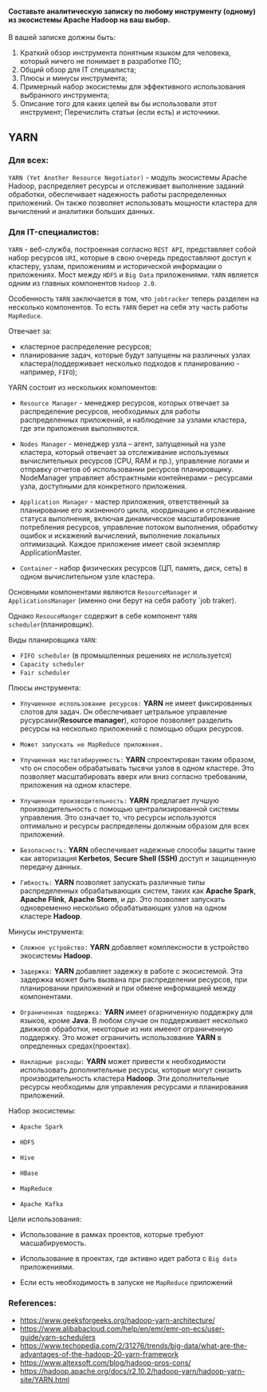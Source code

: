 #### Составьте аналитическую записку по любому инструменту (одному) из экосистемы Apache Hadoop на ваш выбор.

В вашей записке должны быть:
1. Краткий обзор инструмента понятным языком для человека, который ничего не понимает в разработке ПО; 
2. Общий обзор для IT специалиста;
3. Плюсы и минусы инструмента;
4. Примерный набор экосистемы для эффективного использования выбранного инструмента;
5. Описание того для каких целей вы бы использовали этот инструмент;
Перечислить статьи (если есть) и источники.

## YARN 
### Для всех:

`YARN (Yet Another Resource Negotiator)` - модуль экосистемы Apache Hadoop, распределяет ресурсы и отслеживает выполнение заданий обработки, обеспечивает надежность работы распределенных приложений. Он также позволяет использовать мощности кластера для вычислений и аналитики больших данных. 

### Для IT-специалистов:

`YARN` - веб-служба, построенная согласно `REST API`, представляет собой набор ресурсов `URI`, которые в свою очередь предоставляют доступ к кластеру, узлам, приложениям и исторической информации о приложениях. Мост между `HDFS` и `Big Data` приложениями. `YARN` является одним из главных компонентов `Hadoop 2.0`.

Особенность `YARN` заключается в том, что `jobtracker` теперь разделен на несколько компонентов. То есть `YARN` берет на себя эту часть работы `MapReduce`.

Отвечает за:
- кластерное распределение ресурсов;
- планирование задач, которые будут запущены на различных узлах кластера(поддерживает несколько подходов к планированию - например, `FIFO`);

YARN состоит из нескольких компоментов:
- `Resource Manager` - менеджер ресурсов, которых отвечает за распределение ресурсов, необходимых для работы распределенных приложений, и наблюдение за узлами кластера, где эти приложения выполняются.

- `Nodes Manager` - менеджер узла – агент, запущенный на узле кластера, который отвечает за отслеживание используемых вычислительных ресурсов (CPU, RAM и пр.), управление логами и отправку отчетов об использовании ресурсов планировщику. NodeManager управляет абстрактными контейнерами – ресурсами узла, доступными для конкретного приложения.

- `Application Manager` - мастер приложения, ответственный за планирование его жизненного цикла, координацию и отслеживание статуса выполнения, включая динамическое масштабирование потребления ресурсов, управление потоком выполнения, обработку ошибок и искажений вычислений, выполнение локальных оптимизаций. Каждое приложение имеет свой экземпляр ApplicationMaster.

- `Container` - набор физических ресурсов (ЦП, память, диск, сеть) в одном вычислительном узле кластера.

Основными компонентами являются `ResourceManager` и `ApplicationsManager` (именно они берут на себя работу `job traker).

Однако `ResouceManger` содержит в себе компонент `YARN scheduler`(планировщик).

Виды планировщика `YARN`:
- `FIFO scheduler` (в промышленных решениях не используется)
- `Capacity scheduler`
- `Fair scheduler`

Плюсы инструмента:
- `Улучшенное использование ресурсов:` **YARN** не имеет фиксированных слотов для задач. Он обеспечивает цетральное управление русурсами(**Resource manager**), которое позволяет разделить ресурсы на несколько приложений с помощью общих ресурсов.

- `Может запускать не MapReduce приложения.` 

- `Улучшенная мастштабируемость:` **YARN** спроектирован таким образом, что он способен обрабатывать тысячи узлов в одном кластере. Это позволяет масштабировать вверх или вниз согласно требованим, приложения на одном кластере.

- `Улучшенная производительность:` **YARN** предлагает лучшую производительность с помощью централизированной системы управления. Это означает то, что ресурсы используются оптимально и ресурсы распределены должным образом для всех приложений.

- `Безопасность:` **YARN** обеспечивает надежные способы защиты такие как авторизация **Kerbetos**, **Secure Shell (SSH)** доступ и защищенную передачу данных.

- `Гибкость:` **YARN** позволяет запускать различные типы распределенных обрабатывающих систем, таких как **Apache Spark**, **Apache Flink**, **Apache Storm**, и др. Это позволяет запускать одновременно несколько обрабатывающих узлов на одном кластере **Hadoop**. 

Минусы инструмента:
- `Сложное устройство:` **YARN** добавляет комплексности в устройство экосистемы **Hadoop**. 

- `Задержка:` **YARN** добавляет задежку в работе с экосистемой. Эта задержка может быть вызвана при распределении ресурсов, при планировании приложений и при обмене информацией между компонентами. 

- `Ограниченная поддержка:` **YARN** имеет огарниченную поддежрку для языков, кроме **Java**. В любом случае он поддерживает несколько движков обработки, некоторые из них имееют ограниченную поддержку. Это может ограничить использование **YARN** в опредленных средах(проектах).

- `Накладные расходы:` **YARN** может привести к необходимости использовать дополнительные ресурсы, которые могут снизить производительность кластера **Hadoop**. Эти дополнительные ресурсы необходимы для управления ресурсами и планирования приложений.

Набор экосистемы:
- `Apache Spark`

- `HDFS`

- `Hive` 

- `HBase`

- `MapReduce`

- `Apache Kafka`

Цели использования:
- Использование в рамках проектов, которые требуют масшабируемость.

- Использование в проектах, где активно идет работа с `Big data` приложениями.

- Если есть необходимость в запуске не `MapReduce` приложений



### References:
- https://www.geeksforgeeks.org/hadoop-yarn-architecture/
- https://www.alibabacloud.com/help/en/emr/emr-on-ecs/user-guide/yarn-schedulers
- https://www.techopedia.com/2/31276/trends/big-data/what-are-the-advantages-of-the-hadoop-20-yarn-framework
- https://www.altexsoft.com/blog/hadoop-pros-cons/
- https://hadoop.apache.org/docs/r2.10.2/hadoop-yarn/hadoop-yarn-site/YARN.html